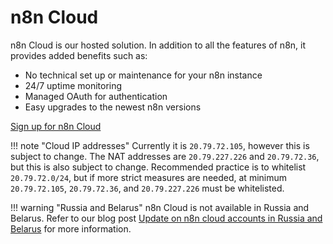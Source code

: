 # n8n Cloud

n8n Cloud is our hosted solution. In addition to all the features of n8n, it provides added benefits such as:

- No technical set up or maintenance for your n8n instance
- 24/7 uptime monitoring
- Managed OAuth for authentication
- Easy upgrades to the newest n8n versions

[Sign up for n8n Cloud](https://www.n8n.cloud/)

!!! note "Cloud IP addresses"
        Currently it is `20.79.72.105`, however this is subject to change. The NAT addresses are `20.79.227.226` and `20.79.72.36`, but this is also subject to change.
    Recommended practice is to whitelist `20.79.72.0/24`, but if more strict measures are needed, at minimum `20.79.72.105`, `20.79.72.36`, and `20.79.227.226` must be whitelisted.


!!! warning "Russia and Belarus"
        n8n Cloud is not available in Russia and Belarus. Refer to our blog post [Update on n8n cloud accounts in Russia and Belarus](https://n8n.io/blog/update-on-n8n-cloud-accounts-in-russia-and-belarus/) for more information.
